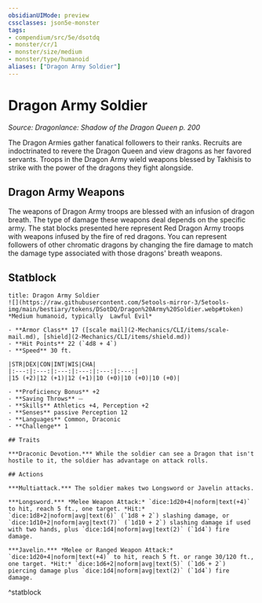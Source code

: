 ```yaml
---
obsidianUIMode: preview
cssclasses: json5e-monster
tags:
- compendium/src/5e/dsotdq
- monster/cr/1
- monster/size/medium
- monster/type/humanoid
aliases: ["Dragon Army Soldier"]
---
```

# Dragon Army Soldier
*Source: Dragonlance: Shadow of the Dragon Queen p. 200*  

The Dragon Armies gather fanatical followers to their ranks. Recruits are indoctrinated to revere the Dragon Queen and view dragons as her favored servants. Troops in the Dragon Army wield weapons blessed by Takhisis to strike with the power of the dragons they fight alongside.

## Dragon Army Weapons

The weapons of Dragon Army troops are blessed with an infusion of dragon breath. The type of damage these weapons deal depends on the specific army. The stat blocks presented here represent Red Dragon Army troops with weapons infused by the fire of red dragons. You can represent followers of other chromatic dragons by changing the fire damage to match the damage type associated with those dragons' breath weapons.

## Statblock

```ad-statblock
title: Dragon Army Soldier
![](https://raw.githubusercontent.com/5etools-mirror-3/5etools-img/main/bestiary/tokens/DSotDQ/Dragon%20Army%20Soldier.webp#token)
*Medium humanoid, typically  Lawful Evil*

- **Armor Class** 17 ([scale mail](2-Mechanics/CLI/items/scale-mail.md), [shield](2-Mechanics/CLI/items/shield.md))
- **Hit Points** 22 (`4d8 + 4`)
- **Speed** 30 ft.

|STR|DEX|CON|INT|WIS|CHA|
|:---:|:---:|:---:|:---:|:---:|:---:|
|15 (+2)|12 (+1)|12 (+1)|10 (+0)|10 (+0)|10 (+0)|

- **Proficiency Bonus** +2
- **Saving Throws** ⏤
- **Skills** Athletics +4, Perception +2
- **Senses** passive Perception 12
- **Languages** Common, Draconic
- **Challenge** 1

## Traits

***Draconic Devotion.*** While the soldier can see a Dragon that isn't hostile to it, the soldier has advantage on attack rolls.

## Actions

***Multiattack.*** The soldier makes two Longsword or Javelin attacks.

***Longsword.*** *Melee Weapon Attack:* `dice:1d20+4|noform|text(+4)` to hit, reach 5 ft., one target. *Hit:* `dice:1d8+2|noform|avg|text(6)` (`1d8 + 2`) slashing damage, or `dice:1d10+2|noform|avg|text(7)` (`1d10 + 2`) slashing damage if used with two hands, plus `dice:1d4|noform|avg|text(2)` (`1d4`) fire damage.

***Javelin.*** *Melee or Ranged Weapon Attack:* `dice:1d20+4|noform|text(+4)` to hit, reach 5 ft. or range 30/120 ft., one target. *Hit:* `dice:1d6+2|noform|avg|text(5)` (`1d6 + 2`) piercing damage plus `dice:1d4|noform|avg|text(2)` (`1d4`) fire damage.
```
^statblock